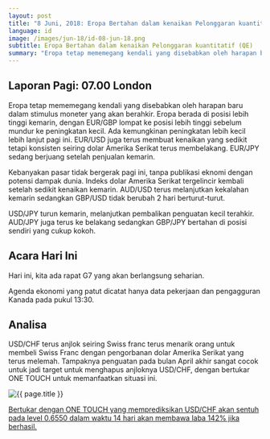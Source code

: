 ```yaml
---
layout: post
title: "8 Juni, 2018: Eropa Bertahan dalam kenaikan Pelonggaran kuantitatif (QE)"
language: id
image: /images/jun-18/id-08-jun-18.png
subtitle: Eropa Bertahan dalam kenaikan Pelonggaran kuantitatif (QE)
summary: "Eropa tetap mememegang kendali yang disebabkan oleh harapan baru dalam stimulus moneter yang akan berahkir. Eropa berada di posisi lebih tinggi kemarin, dengan EUR/GBP lompat ke posisi lebih tinggi sebelum mundur ke peningkatan kecil. Ada kemungkinan peningkatan lebih kecil lebih lanjut pagi ini"
---
```

## Laporan Pagi: 07.00 London

Eropa tetap mememegang kendali yang disebabkan oleh harapan baru dalam stimulus moneter yang akan berahkir. Eropa berada di posisi lebih tinggi kemarin, dengan EUR/GBP lompat ke posisi lebih tinggi sebelum mundur ke peningkatan kecil. Ada kemungkinan peningkatan lebih kecil lebih lanjut pagi ini. EUR/USD juga terus membuat kenaikan yang sedikit tetapi konsisten seiring dolar Amerika Serikat terus membelakang. EUR/JPY sedang berjuang setelah penjualan kemarin.

Kebanyakan pasar tidak bergerak pagi ini, tanpa publikasi eknomi dengan potensi dampak dunia. Indeks dolar Amerika Serikat tergelincir kembali setelah sedikit kenaikan kemarin. AUD/USD terus melanjutkan kekalahan kemarin sedangkan GBP/USD tidak berubah 2 hari berturut-turut.

USD/JPY turun kemarin, melanjutkan pembalikan penguatan kecil terahkir. AUD/JPY juga terus ke belakang sedangkan GBP/JPY bertahan di posisi sendiri yang cukup kokoh.

## Acara Hari Ini

Hari ini, kita ada rapat G7 yang akan berlangsung seharian.

Agenda ekonomi yang patut dicatat hanya data pekerjaan dan pengagguran Kanada pada pukul 13:30.

## Analisa

USD/CHF terus anjlok seiring Swiss franc terus menarik orang untuk membeli Swiss Franc dengan pengorbanan dolar Amerika Serikat yang terus melemah. Tampaknya penguatan pada bulan April akhir sangat cocok untuk jadi target untuk menghapus anjloknya USD/CHF, dengan bertukar ONE TOUCH untuk memanfaatkan situasi ini.

<img src="{{ site.url }}/images/jun-18/id-08-jun-18.png" alt="{{ page.title }}" title="{{ page.title }}">

<a href="https://www.binary.com/id/trading.html?currency=USD&market=forex&underlying=frxUSDCHF&formname=touchnotouch&duration_amount=14&duration_units=d&amount=10&amount_type=stake&expiry_type=duration&barrier=0.6550" target="_blank" rel="noopener noreferrer nofollow">Bertukar dengan ONE TOUCH yang memprediksikan USD/CHF akan sentuh pada level 0.6550 dalam waktu 14 hari akan membawa laba 142% jika berhasil.</a>
